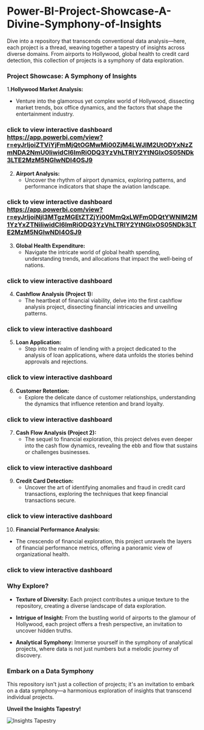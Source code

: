 # Power-BI-Project-Showcase-A-Divine-Symphony-of-Insights
Dive into a repository that transcends conventional data analysis—here, each project is a thread, weaving together a tapestry of insights across diverse domains. From airports to Hollywood, global health to credit card detection, this collection of projects is a symphony of data exploration.

### **Project Showcase: A Symphony of Insights**

1.**Hollywood Market Analysis:**
   - Venture into the glamorous yet complex world of Hollywood, dissecting market trends, box office dynamics, and the factors that shape the entertainment industry.
### click to view interactive dashboard https://app.powerbi.com/view?r=eyJrIjoiZTViYjFmMjQtOGMwMi00ZjM4LWJlM2UtODYxNzZmNDA2NmU0IiwidCI6ImRiODQ3YzVhLTRlY2YtNGIxOS05NDk3LTE2MzM5NGIwNDI4OSJ9
2. **Airport Analysis:**
   - Uncover the rhythm of airport dynamics, exploring patterns, and performance indicators that shape the aviation landscape.
### click to view interactive dashboard https://app.powerbi.com/view?r=eyJrIjoiNjI3MTgzMGEtZTZjYi00MmQxLWFmODQtYWNlM2M1YzYxZTNiIiwidCI6ImRiODQ3YzVhLTRlY2YtNGIxOS05NDk3LTE2MzM5NGIwNDI4OSJ9
3. **Global Health Expenditure:**
   - Navigate the intricate world of global health spending, understanding trends, and allocations that impact the well-being of nations.
### click to view interactive dashboard
4. **Cashflow Analysis (Project 1):**
   - The heartbeat of financial viability, delve into the first cashflow analysis project, dissecting financial intricacies and unveiling patterns.
### click to view interactive dashboard
5. **Loan Application:**
   - Step into the realm of lending with a project dedicated to the analysis of loan applications, where data unfolds the stories behind approvals and rejections.
### click to view interactive dashboard
6. **Customer Retention:**
   - Explore the delicate dance of customer relationships, understanding the dynamics that influence retention and brand loyalty.
### click to view interactive dashboard
7. **Cash Flow Analysis (Project 2):**
   - The sequel to financial exploration, this project delves even deeper into the cash flow dynamics, revealing the ebb and flow that sustains or challenges businesses.
### click to view interactive dashboard
9. **Credit Card Detection:**
   - Uncover the art of identifying anomalies and fraud in credit card transactions, exploring the techniques that keep financial transactions secure.
### click to view interactive dashboard
10. **Financial Performance Analysis:**
   - The crescendo of financial exploration, this project unravels the layers of financial performance metrics, offering a panoramic view of organizational health.
### click to view interactive dashboard
### **Why Explore?**

- **Texture of Diversity:** Each project contributes a unique texture to the repository, creating a diverse landscape of data exploration.
  
- **Intrigue of Insight:** From the bustling world of airports to the glamour of Hollywood, each project offers a fresh perspective, an invitation to uncover hidden truths.

- **Analytical Symphony:** Immerse yourself in the symphony of analytical projects, where data is not just numbers but a melodic journey of discovery.

### **Embark on a Data Symphony**

This repository isn't just a collection of projects; it's an invitation to embark on a data symphony—a harmonious exploration of insights that transcend individual projects.

**Unveil the Insights Tapestry!**

![Insights Tapestry](link_to_an_image)
